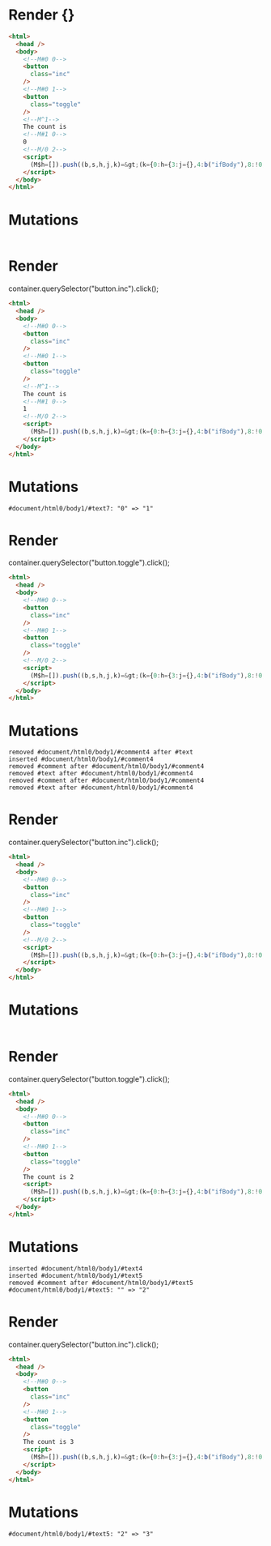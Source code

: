 # Render {}
```html
<html>
  <head />
  <body>
    <!--M#0 0-->
    <button
      class="inc"
    />
    <!--M#0 1-->
    <button
      class="toggle"
    />
    <!--M^1-->
    The count is 
    <!--M#1 0-->
    0
    <!--M/0 2-->
    <script>
      (M$h=[]).push((b,s,h,j,k)=&gt;(k={0:h={3:j={},4:b("ifBody"),8:!0,9:0},1:j},j._=h,k),[0,"counter",])
    </script>
  </body>
</html>
```

# Mutations
```

```


# Render 
container.querySelector("button.inc").click();

```html
<html>
  <head />
  <body>
    <!--M#0 0-->
    <button
      class="inc"
    />
    <!--M#0 1-->
    <button
      class="toggle"
    />
    <!--M^1-->
    The count is 
    <!--M#1 0-->
    1
    <!--M/0 2-->
    <script>
      (M$h=[]).push((b,s,h,j,k)=&gt;(k={0:h={3:j={},4:b("ifBody"),8:!0,9:0},1:j},j._=h,k),[0,"counter",])
    </script>
  </body>
</html>
```

# Mutations
```
#document/html0/body1/#text7: "0" => "1"
```


# Render 
container.querySelector("button.toggle").click();

```html
<html>
  <head />
  <body>
    <!--M#0 0-->
    <button
      class="inc"
    />
    <!--M#0 1-->
    <button
      class="toggle"
    />
    <!--M/0 2-->
    <script>
      (M$h=[]).push((b,s,h,j,k)=&gt;(k={0:h={3:j={},4:b("ifBody"),8:!0,9:0},1:j},j._=h,k),[0,"counter",])
    </script>
  </body>
</html>
```

# Mutations
```
removed #document/html0/body1/#comment4 after #text
inserted #document/html0/body1/#comment4
removed #comment after #document/html0/body1/#comment4
removed #text after #document/html0/body1/#comment4
removed #comment after #document/html0/body1/#comment4
removed #text after #document/html0/body1/#comment4
```


# Render 
container.querySelector("button.inc").click();

```html
<html>
  <head />
  <body>
    <!--M#0 0-->
    <button
      class="inc"
    />
    <!--M#0 1-->
    <button
      class="toggle"
    />
    <!--M/0 2-->
    <script>
      (M$h=[]).push((b,s,h,j,k)=&gt;(k={0:h={3:j={},4:b("ifBody"),8:!0,9:0},1:j},j._=h,k),[0,"counter",])
    </script>
  </body>
</html>
```

# Mutations
```

```


# Render 
container.querySelector("button.toggle").click();

```html
<html>
  <head />
  <body>
    <!--M#0 0-->
    <button
      class="inc"
    />
    <!--M#0 1-->
    <button
      class="toggle"
    />
    The count is 2
    <script>
      (M$h=[]).push((b,s,h,j,k)=&gt;(k={0:h={3:j={},4:b("ifBody"),8:!0,9:0},1:j},j._=h,k),[0,"counter",])
    </script>
  </body>
</html>
```

# Mutations
```
inserted #document/html0/body1/#text4
inserted #document/html0/body1/#text5
removed #comment after #document/html0/body1/#text5
#document/html0/body1/#text5: "" => "2"
```


# Render 
container.querySelector("button.inc").click();

```html
<html>
  <head />
  <body>
    <!--M#0 0-->
    <button
      class="inc"
    />
    <!--M#0 1-->
    <button
      class="toggle"
    />
    The count is 3
    <script>
      (M$h=[]).push((b,s,h,j,k)=&gt;(k={0:h={3:j={},4:b("ifBody"),8:!0,9:0},1:j},j._=h,k),[0,"counter",])
    </script>
  </body>
</html>
```

# Mutations
```
#document/html0/body1/#text5: "2" => "3"
```